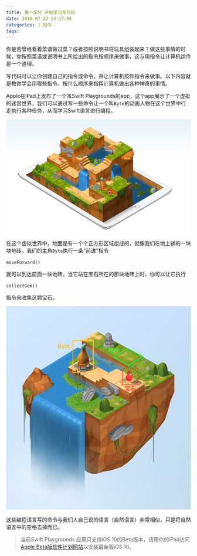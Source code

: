 ```yaml
---
title: 第一部分 开始学习写代码
date: 2016-07-22 23:17:56
categories: 1.指令
tags: 
---
```




你是否曾经看着菜谱做过菜？或者按照说明书将玩具组装起来？做这些事情的时候，你按照菜谱或说明书上所给出的指令按顺序来做事，这与用指令让计算机运作是一个道理。

写代码可以让你创建自己的指令或命令，并让计算机按你指令来做事。以下内容就是教你学会用哪些指令、按什么顺序来指挥计算机做出各种神奇的事情。

Apple在iPad上发布了一个叫Swift Playgrounds的app，这个app展示了一个虚拟的迷宫世界，我们可以通过写一些命令让一个叫`Byte`的动画人物在这个世界中行走执行各种任务，从而学习Swift语言进行编程。

![Swift Playgrounds](/images/commands/introduction/1s.png)


在这个虚拟世界中，地面是有一个个正方形区域组成的，就像我们在地上铺的一块块地砖。我们的主角`Byte`执行一条"前进"指令

```
moveForward()
```

就可以到达前面一块地砖。当它站在宝石所在的那块地砖上时，你可以让它执行

```
collectGem()
```

指令来收集这颗宝石。

![虚拟世界](/images/commands/introduction/2s.png)

这些编程语言写的命令与我们人自己说的语言（自然语言）非常相似，只是将自然语言中的空格去掉而已。

> 当前Swift Playgrounds 应用只支持iOS 10的Beta版本，请用你的iPad访问[Apple Beta版软件计划网站](https://beta.apple.com)以安装最新版iOS 10。
